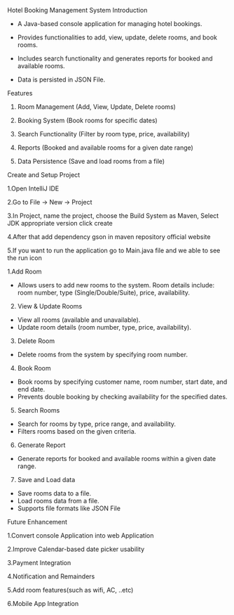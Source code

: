 Hotel Booking Management System
Introduction

- A Java-based console application for managing hotel bookings.

- Provides functionalities to add, view, update, delete rooms, and book rooms.

- Includes search functionality and generates reports for booked and available rooms.

- Data is persisted in JSON File.

Features

1. Room Management (Add, View, Update, Delete rooms)

2. Booking System (Book rooms for specific dates)

3. Search Functionality (Filter by room type, price, availability)

4. Reports (Booked and available rooms for a given date range)

5. Data Persistence (Save and load rooms from a file)

Create and Setup Project

1.Open IntelliJ IDE

2.Go to File -> New -> Project

3.In Project, name the project, choose the Build System as Maven, Select JDK appropriate version click create

4.After that add dependency gson in maven repository official website

5.If you want to run the application go to Main.java file and we able to see the run icon

1.Add Room

-    Allows users to add new rooms to the system.
Room details include: room number, type (Single/Double/Suite), price, availability.

2. View & Update Rooms

 -   View all rooms (available and unavailable).
 -    Update room details (room number, type, price, availability).

3. Delete Room

-  Delete rooms from the system by specifying room number.

4. Book Room

- Book rooms by specifying customer name, room number, start date, and end date.
- Prevents double booking by checking availability for the specified dates.

5. Search Rooms

- Search for rooms by type, price range, and availability.
- Filters rooms based on the given criteria.

6. Generate Report

- Generate reports for booked and available rooms within a given date range.
  
7. Save and Load data

- Save rooms data to a file.
- Load rooms data from a file.
- Supports file formats like JSON File


Future Enhancement

1.Convert console Application into web Application

2.Improve Calendar-based date picker usability

3.Payment Integration

4.Notification and Remainders

5.Add room features(such as wifi, AC, ..etc)

6.Mobile App Integration







